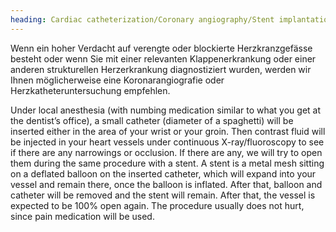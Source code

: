 ```yaml
---
heading: Cardiac catheterization/Coronary angiography/Stent implantation
---
```


Wenn ein hoher Verdacht auf verengte oder blockierte Herzkranzgefässe besteht oder wenn Sie mit einer relevanten Klappenerkrankung oder einer anderen strukturellen Herzerkrankung diagnostiziert wurden, werden wir Ihnen möglicherweise eine Koronarangiografie oder Herzkatheteruntersuchung empfehlen.  


Under local anesthesia (with numbing medication similar to what you get at the dentist’s office), a small catheter 
(diameter of a spaghetti) will be inserted either in the area of your wrist or your groin.
Then contrast fluid will be injected in your heart vessels under continuous X-ray/fluoroscopy to see if there are any 
narrowings or occlusion.
If there are any, we will try to open them during the same procedure with a stent.
A stent is a metal mesh sitting on a deflated balloon on the inserted catheter, which will expand into your vessel and 
remain there, once the balloon is inflated.
After that, balloon and catheter will be removed and the stent will remain.
After that, the vessel is expected to be 100% open again.
The procedure usually does not hurt, since pain medication will be used.